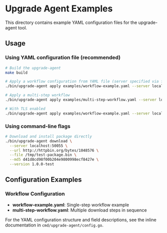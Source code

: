 # Upgrade Agent Examples

This directory contains example YAML configuration files for the upgrade-agent tool.

## Usage

### Using YAML configuration file (recommended)

```bash
# Build the upgrade-agent
make build

# Apply a workflow configuration from YAML file (server specified via flags)
./bin/upgrade-agent apply examples/workflow-example.yaml --server localhost:50055

# Apply a multi-step workflow
./bin/upgrade-agent apply examples/multi-step-workflow.yaml --server localhost:50055

# With TLS enabled
./bin/upgrade-agent apply examples/workflow-example.yaml --server localhost:50055 --tls
```

### Using command-line flags

```bash
# Download and install package directly
./bin/upgrade-agent download \
  --server localhost:50055 \
  --url http://httpbin.org/bytes/1048576 \
  --file /tmp/test-package.bin \
  --md5 d41d8cd98f00b204e9800998ecf8427e \
  --version 1.0.0-test
```

## Configuration Examples

### Workflow Configuration
- **workflow-example.yaml**: Single-step workflow example
- **multi-step-workflow.yaml**: Multiple download steps in sequence

For the YAML configuration structure and field descriptions, see the inline documentation in `cmd/upgrade-agent/config.go`.
